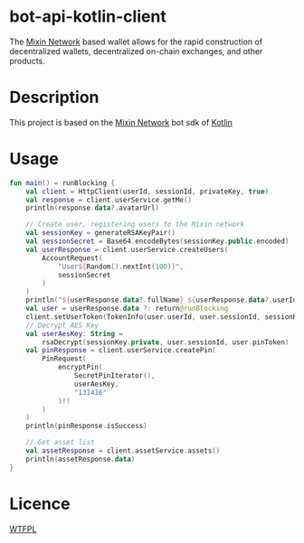 # bot-api-kotlin-client
The [Mixin Network](https://mixin.one/) based wallet allows for the rapid construction of decentralized wallets, decentralized on-chain exchanges, and other products.

# Description
This project is based on the [Mixin Network](https://mixin.one/) bot sdk of [Kotlin](https://kotlinlang.org/)

# Usage
```kotlin 
fun main() = runBlocking {
    val client = HttpClient(userId, sessionId, privateKey, true)
    val response = client.userService.getMe()
    println(response.data?.avatarUrl)

    // Create user, registering users to the Mixin network
    val sessionKey = generateRSAKeyPair()
    val sessionSecret = Base64.encodeBytes(sessionKey.public.encoded)
    val userResponse = client.userService.createUsers(
        AccountRequest(
            "User${Random().nextInt(100)}",
            sessionSecret
        )
    )
    println("${userResponse.data?.fullName} ${userResponse.data?.userId}")
    val user = userResponse.data ?: return@runBlocking
    client.setUserToken(TokenInfo(user.userId, user.sessionId, sessionKey.private))
    // Decrypt AES Key
    val userAesKey: String =
        rsaDecrypt(sessionKey.private, user.sessionId, user.pinToken)
    val pinResponse = client.userService.createPin(
        PinRequest(
            encryptPin(
                SecretPinIterator(),
                userAesKey,
                "131416"
            )!!
        )
    )
    println(pinResponse.isSuccess)

    // Get asset list
    val assetResponse = client.assetService.assets()
    println(assetResponse.data)
}
```
# Licence
[WTFPL](http://www.wtfpl.net/txt/copying/)
